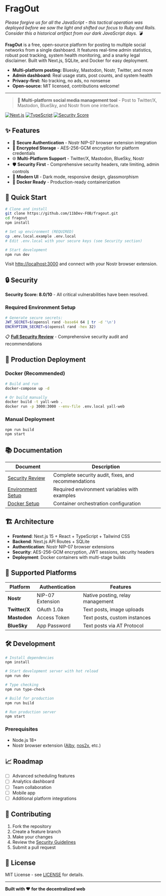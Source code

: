
# FragOut

*Please forgive us for all the JavaScript - this tactical operation was deployed before we saw the light and shifted our focus to Ruby and Rails. Consider this a historical artifact from our dark JavaScript days. 💣*

**FragOut** is a free, open-source platform for posting to multiple social networks from a single dashboard. It features real-time admin statistics, robust post tracking, system health monitoring, and a snarky legal disclaimer. Built with Next.js, SQLite, and Docker for easy deployment.

- **Multi-platform posting:** Bluesky, Mastodon, Nostr, Twitter, and more
- **Admin dashboard:** Real usage stats, post counts, and system health
- **Privacy-first:** No tracking, no ads, no nonsense
- **Open-source:** MIT licensed, contributions welcome!

---

> 🚀 **Multi-platform social media management tool** - Post to Twitter/X, Mastodon, BlueSky, and Nostr from one interface.

[![Next.js](https://img.shields.io/badge/Next.js-15.5.2-black?logo=next.js)](https://nextjs.org/)
[![TypeScript](https://img.shields.io/badge/TypeScript-5.0-blue?logo=typescript)](https://www.typescriptlang.org/)
[![Security Score](https://img.shields.io/badge/Security_Score-8.0%2F10-green)](./SECURITY_REVIEW.md)

## ✨ Features

- 🔐 **Secure Authentication** - Nostr NIP-07 browser extension integration
- 🔑 **Encrypted Storage** - AES-256-GCM encryption for platform credentials
- 🌐 **Multi-Platform Support** - Twitter/X, Mastodon, BlueSky, Nostr
- 🛡️ **Security First** - Comprehensive security headers, rate limiting, admin controls
- 📱 **Modern UI** - Dark mode, responsive design, glassmorphism
- 🐳 **Docker Ready** - Production-ready containerization

## 🚀 Quick Start

```bash
# Clone and install
git clone https://github.com/11bDev-FOB/fragout.git
cd fragout
npm install

# Set up environment (REQUIRED)
cp .env.local.example .env.local
# Edit .env.local with your secure keys (see Security section)

# Start development
npm run dev
```

Visit [http://localhost:3000](http://localhost:3000) and connect with your Nostr browser extension.

## 🔒 Security

**Security Score: 8.0/10** - All critical vulnerabilities have been resolved.

### Required Environment Setup
```bash
# Generate secure secrets:
JWT_SECRET=$(openssl rand -base64 64 | tr -d '\n')
ENCRYPTION_SECRET=$(openssl rand -hex 32)
```

📋 **[Full Security Review](./SECURITY_REVIEW.md)** - Comprehensive security audit and recommendations

## 🐳 Production Deployment

### Docker (Recommended)
```bash
# Build and run
docker-compose up -d

# Or build manually
docker build -t yall-web .
docker run -p 3000:3000 --env-file .env.local yall-web
```

### Manual Deployment
```bash
npm run build
npm start
```

## 📚 Documentation

| Document | Description |
|----------|-------------|
| [Security Review](./SECURITY_REVIEW.md) | Complete security audit, fixes, and recommendations |
| [Environment Setup](./.env.local.example) | Required environment variables with examples |
| [Docker Setup](./docker-compose.yml) | Container orchestration configuration |

## 🏗️ Architecture

- **Frontend**: Next.js 15 + React + TypeScript + Tailwind CSS
- **Backend**: Next.js API Routes + SQLite
- **Authentication**: Nostr NIP-07 browser extensions
- **Security**: AES-256-GCM encryption, JWT sessions, security headers
- **Deployment**: Docker containers with multi-stage builds

## 🔌 Supported Platforms

| Platform | Authentication | Features |
|----------|---------------|----------|
| **Nostr** | NIP-07 Extension | Native posting, relay management |
| **Twitter/X** | OAuth 1.0a | Text posts, image uploads |
| **Mastodon** | Access Token | Text posts, custom instances |
| **BlueSky** | App Password | Text posts via AT Protocol |

## 🛠️ Development

```bash
# Install dependencies
npm install

# Start development server with hot reload
npm run dev

# Type checking
npm run type-check

# Build for production
npm run build

# Run production server
npm start
```

### Prerequisites
- Node.js 18+
- Nostr browser extension ([Alby](https://getalby.com/), [nos2x](https://github.com/fiatjaf/nos2x), etc.)

## 📈 Roadmap

- [ ] Advanced scheduling features
- [ ] Analytics dashboard
- [ ] Team collaboration
- [ ] Mobile app
- [ ] Additional platform integrations

## 🤝 Contributing

1. Fork the repository
2. Create a feature branch
3. Make your changes
4. Review the [Security Guidelines](./SECURITY_REVIEW.md)
5. Submit a pull request

## 📄 License

MIT License - see [LICENSE](./LICENSE) for details.

---

**Built with ❤️ for the decentralized web**
